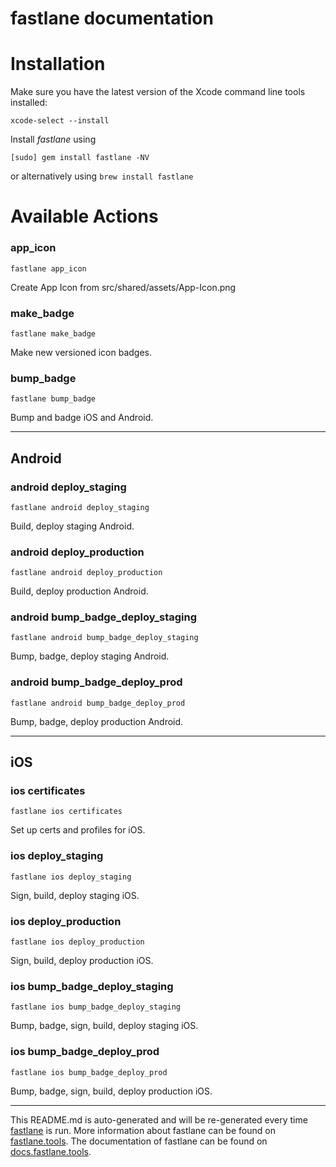 fastlane documentation
================
# Installation

Make sure you have the latest version of the Xcode command line tools installed:

```
xcode-select --install
```

Install _fastlane_ using
```
[sudo] gem install fastlane -NV
```
or alternatively using `brew install fastlane`

# Available Actions
### app_icon
```
fastlane app_icon
```
Create App Icon from src/shared/assets/App-Icon.png
### make_badge
```
fastlane make_badge
```
Make new versioned icon badges.
### bump_badge
```
fastlane bump_badge
```
Bump and badge iOS and Android.

----

## Android
### android deploy_staging
```
fastlane android deploy_staging
```
Build, deploy staging Android.
### android deploy_production
```
fastlane android deploy_production
```
Build, deploy production Android.
### android bump_badge_deploy_staging
```
fastlane android bump_badge_deploy_staging
```
Bump, badge, deploy staging Android.
### android bump_badge_deploy_prod
```
fastlane android bump_badge_deploy_prod
```
Bump, badge, deploy production Android.

----

## iOS
### ios certificates
```
fastlane ios certificates
```
Set up certs and profiles for iOS.
### ios deploy_staging
```
fastlane ios deploy_staging
```
Sign, build, deploy staging iOS.
### ios deploy_production
```
fastlane ios deploy_production
```
Sign, build, deploy production iOS.
### ios bump_badge_deploy_staging
```
fastlane ios bump_badge_deploy_staging
```
Bump, badge, sign, build, deploy staging iOS.
### ios bump_badge_deploy_prod
```
fastlane ios bump_badge_deploy_prod
```
Bump, badge, sign, build, deploy production iOS.

----

This README.md is auto-generated and will be re-generated every time [fastlane](https://fastlane.tools) is run.
More information about fastlane can be found on [fastlane.tools](https://fastlane.tools).
The documentation of fastlane can be found on [docs.fastlane.tools](https://docs.fastlane.tools).
